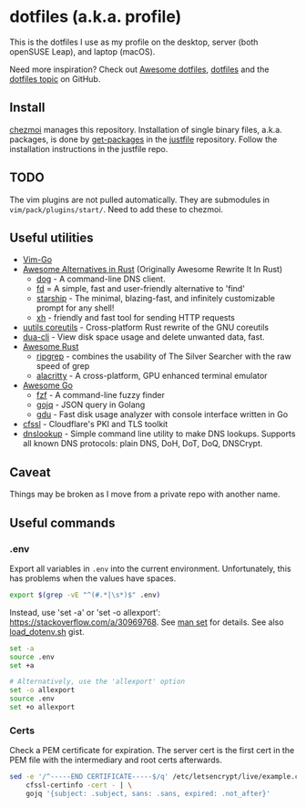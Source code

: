 # dotfiles (a.k.a. profile)

This is the dotfiles I use as my profile on the desktop, server (both openSUSE Leap), and laptop (macOS).

Need more inspiration? Check out [Awesome dotfiles](), [dotfiles]() and the [dotfiles topic]() on GitHub.

[Awesome dotfiles]: https://github.com/webpro/awesome-dotfiles

[dotfiles]: https://dotfiles.github.io/

[dotfiles topic]: https://github.com/topics/dotfiles

## Install

[chezmoi]() manages this repository. Installation of single binary files, a.k.a. packages, is done by [get-packages]()
in the [justfile]() repository. Follow the installation instructions in the justfile repo.



[chezmoi]: https://github.com/twpayne/chezmoi

[get-packages]: https://github.com/NiceGuyIT/justfiles/tree/main/packages

[justfile]: https://github.com/NiceGuyIT/justfiles/

## TODO

The vim plugins are not pulled automatically. They are submodules in `vim/pack/plugins/start/`. Need to add these
to chezmoi.

## Useful utilities

- [Vim-Go](https://github.com/fatih/vim-go.git)
- [Awesome Alternatives in Rust](https://github.com/TaKO8Ki/awesome-alternatives-in-rust) (Originally Awesome Rewrite It
  In Rust)
    - [dog](https://github.com/ogham/dog) - A command-line DNS client.
    - [fd](https://github.com/sharkdp/fd) = A simple, fast and user-friendly alternative to 'find'
    - [starship](https://github.com/starship/starship) - The minimal, blazing-fast, and infinitely customizable prompt
      for any shell!
    - [xh](https://github.com/ducaale/xh) - friendly and fast tool for sending HTTP requests
- [uutils coreutils](https://github.com/uutils/coreutils) - Cross-platform Rust rewrite of the GNU coreutils
- [dua-cli](https://github.com/Byron/dua-cli) - View disk space usage and delete unwanted data, fast.
- [Awesome Rust](https://github.com/awesome-rust-com/awesome-rust)
    - [ripgrep](https://github.com/BurntSushi/ripgrep) - combines the usability of The Silver Searcher with the raw speed
      of grep
    - [alacritty](https://github.com/alacritty/alacritty) - A cross-platform, GPU enhanced terminal emulator
- [Awesome Go](https://github.com/avelino/awesome-go)
    - [fzf](https://github.com/junegunn/fzf) - A command-line fuzzy finder
    - [gojq](https://github.com/elgs/gojq) - JSON query in Golang
    - [gdu](https://github.com/dundee/gdu) - Fast disk usage analyzer with console interface written in Go
- [cfssl](https://github.com/cloudflare/cfssl) - Cloudflare's PKI and TLS toolkit
- [dnslookup](https://github.com/ameshkov/dnslookup) - Simple command line utility to make DNS lookups. Supports all
  known DNS protocols: plain DNS, DoH, DoT, DoQ, DNSCrypt.

## Caveat

Things may be broken as I move from a private repo with another name.

## Useful commands

### .env

Export all variables in `.env` into the current environment. Unfortunately, this has problems
when the values have spaces.

```bash
export $(grep -vE "^(#.*|\s*)$" .env)
```

Instead, use 'set -a' or 'set -o allexport': <https://stackoverflow.com/a/30969768>.
See [man set][] for details. See also [load_dotenv.sh][] gist.

```bash
set -a
source .env
set +a

# Alternatively, use the 'allexport' option
set -o allexport
source .env
set +o allexport
```

[man set]: https://www.gnu.org/software/bash/manual/html_node/The-Set-Builtin.html

[load_dotenv.sh]: https://gist.github.com/mihow/9c7f559807069a03e302605691f85572

### Certs

Check a PEM certificate for expiration. The server cert is the first cert in the PEM file with the intermediary and root
certs afterwards.

```bash
sed -e '/^-----END CERTIFICATE-----$/q' /etc/letsencrypt/live/example.com/fullchain.pem | \
    cfssl-certinfo -cert - | \
    gojq '{subject: .subject, sans: .sans, expired: .not_after}'
```
